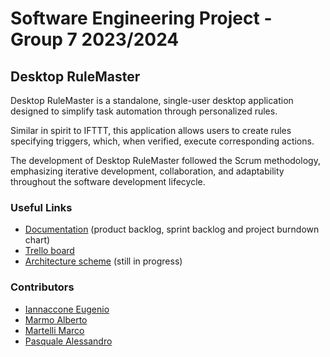 # Software Engineering Project - Group 7 2023/2024

## Desktop RuleMaster
Desktop RuleMaster is a standalone, single-user desktop application designed to simplify task automation through personalized rules.

Similar in spirit to IFTTT, this application allows users to create rules specifying triggers, which, when verified, execute corresponding actions.

The development of Desktop RuleMaster followed the Scrum methodology, emphasizing iterative development, collaboration, and adaptability throughout the software development lifecycle.

### Useful Links
* [Documentation](https://docs.google.com/spreadsheets/d/1AWwvkHP9MLkHsJnANY1ke2JTtlTmhXVXgR7SjGWoGi4/edit?usp=sharing
) (product backlog, sprint backlog and project burndown chart)
* [Trello board](https://trello.com/invite/b/ybi2MTvL/ATTIf531e66d45c02f2ff227d02a499160b54BF49ACE/progetto-software-engineering)
* [Architecture scheme](https://miro.com/app/board/uXjVNNAmqIs=/?share_link_id=581680959375) (still in progress)

### Contributors
- [Iannaccone Eugenio](https://github.com/Eugenio2001)
- [Marmo Alberto](https://github.com/berto2001)
- [Martelli Marco](https://github.com/Marcomart2109)
- [Pasquale Alessandro](https://github.com/AlessandroPasquale)

